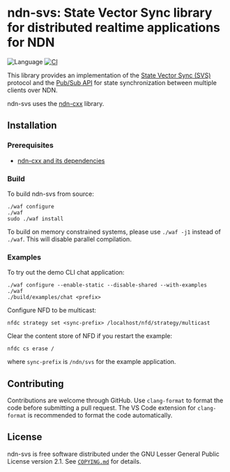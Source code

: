 # ndn-svs: State Vector Sync library for distributed realtime applications for NDN

![Language](https://img.shields.io/badge/C%2B%2B-17-blue)
[![CI](https://github.com/named-data/ndn-svs/actions/workflows/ci.yml/badge.svg)](https://github.com/named-data/ndn-svs/actions/workflows/ci.yml)

This library provides an implementation of the [State Vector Sync (SVS)](https://named-data.github.io/StateVectorSync/)
protocol and the [Pub/Sub API](https://dl.acm.org/doi/abs/10.1145/3460417.3483376) for state
synchronization between multiple clients over NDN.

ndn-svs uses the [ndn-cxx](https://github.com/named-data/ndn-cxx) library.

## Installation

### Prerequisites

* [ndn-cxx and its dependencies](https://docs.named-data.net/ndn-cxx/current/INSTALL.html)

### Build

To build ndn-svs from source:

    ./waf configure
    ./waf
    sudo ./waf install

To build on memory constrained systems, please use `./waf -j1` instead of `./waf`. This
will disable parallel compilation.

### Examples

To try out the demo CLI chat application:

    ./waf configure --enable-static --disable-shared --with-examples
    ./waf
    ./build/examples/chat <prefix>

Configure NFD to be multicast:

    nfdc strategy set <sync-prefix> /localhost/nfd/strategy/multicast

Clear the content store of NFD if you restart the example:

    nfdc cs erase /

where `sync-prefix` is `/ndn/svs` for the example application.

## Contributing

Contributions are welcome through GitHub.
Use `clang-format` to format the code before submitting a pull request.
The VS Code extension for `clang-format` is recommended to format the code automatically.

## License

ndn-svs is free software distributed under the GNU Lesser General Public License version 2.1.
See [`COPYING.md`](COPYING.md) for details.
